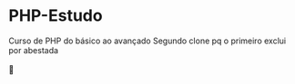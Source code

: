 # PHP-Estudo
<p> Curso de PHP do básico ao avançado
Segundo clone pq o primeiro exclui por abestada
<br></br>
🐘
